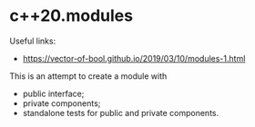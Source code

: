 # c++20.modules

Useful links:
- https://vector-of-bool.github.io/2019/03/10/modules-1.html


This is an attempt to create a module with
- public interface;
- private components;
- standalone tests for public and private components.
